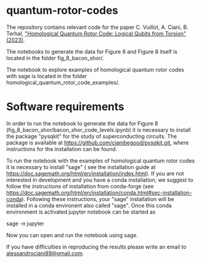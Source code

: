 # quantum-rotor-codes

The repository contains relevant code for the paper C. Vuillot, A. Ciani, B. Terhal, ["Homological Quantum Rotor Code: Logical Qubits from Torsion" (2023)](https://arxiv.org/abs/2303.13723).

The notebooks to generate the data for Figure 8 and Figure 8 itself is located in the folder fig_8_bacon_shor/.  

The notebook to explore examples of homological quantum rotor codes with sage is located in the folder homological_quantum_rotor_code_examples/.

# Software requirements

In order to run the notebook to generate the data for Figure 8 (fig_8_bacon_shor/bacon_shor_code_levels.ipynb)
it is necessary to install the package "pysqkit" for the study of superconducting circuits. 
The package is available at https://github.com/cianibegood/pysqkit.git, where instructions for the installation
can be found.

To run the notebook with the examples of homological quantum rotor codes it is necessary to install "sage" (
see the installation guide at https://doc.sagemath.org/html/en/installation/index.html). If you are not interested
in development and you have a conda installation, we suggest to follow the instructions of installation from 
conda-forge (see https://doc.sagemath.org/html/en/installation/conda.html#sec-installation-conda). Following 
these instructions, your "sage" installation will be installed in a conda environent also called "sage". 
Once this conda environment is activated jupyter notebook can be started as

sage -n jupyter 

Now you can open and run the notebook using sage.


If you have difficulties in reproducing the results please write an email to alessandrociani89@gmail.com.





